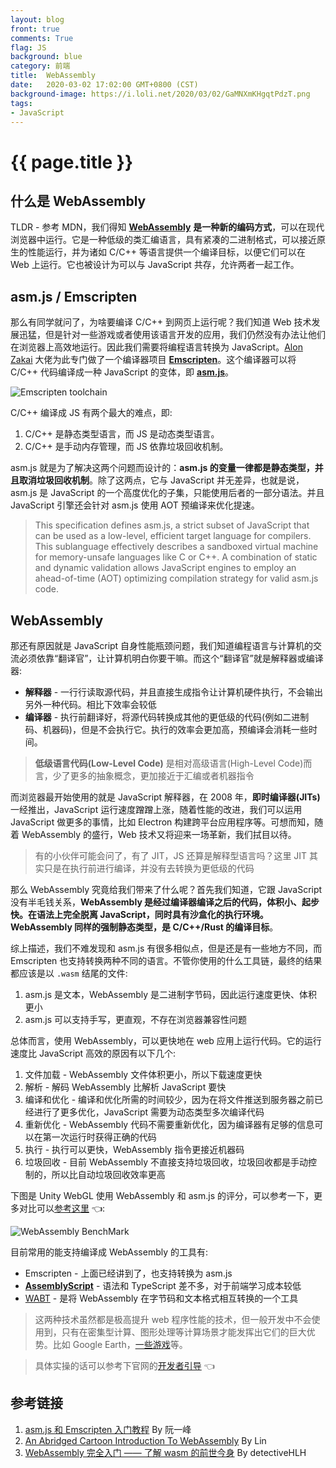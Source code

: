 ```yaml
---
layout: blog
front: true
comments: True
flag: JS
background: blue
category: 前端
title:  WebAssembly
date:   2020-03-02 17:02:00 GMT+0800 (CST)
background-image: https://i.loli.net/2020/03/02/GaMNXmKHgqtPdzT.png
tags:
- JavaScript
---
```

# {{ page.title }}

## 什么是 WebAssembly

TLDR - 参考 MDN，我们得知 [**WebAssembly**](https://developer.mozilla.org/zh-CN/docs/WebAssembly) **是一种新的编码方式**，可以在现代浏览器中运行。它是一种低级的类汇编语言，具有紧凑的二进制格式，可以接近原生的性能运行，并为诸如 C/C++ 等语言提供一个编译目标，以便它们可以在 Web 上运行。它也被设计为可以与 JavaScript 共存，允许两者一起工作。

## asm.js / Emscripten

那么有同学就问了，为啥要编译 C/C++ 到网页上运行呢？我们知道 Web 技术发展迅猛，但是针对一些游戏或者使用该语言开发的应用，我们仍然没有办法让他们在浏览器上高效地运行。因此我们需要将编程语言转换为 JavaScript。[Alon Zakai](https://github.com/kripken?tab=repositories) 大佬为此专门做了一个编译器项目 [**Emscripten**](https://emscripten.org)。这个编译器可以将 C/C++ 代码编译成一种 JavaScript 的变体，即 [**asm.js**](http://asmjs.org)。

![Emscripten toolchain](https://emscripten.org/_images/EmscriptenToolchain.png)

C/C++ 编译成 JS 有两个最大的难点，即:

1. C/C++ 是静态类型语言，而 JS 是动态类型语言。
2. C/C++ 是手动内存管理，而 JS 依靠垃圾回收机制。

asm.js 就是为了解决这两个问题而设计的：**asm.js 的变量一律都是静态类型，并且取消垃圾回收机制**。除了这两点，它与 JavaScript 并无差异，也就是说，asm.js 是 JavaScript 的一个高度优化的子集，只能使用后者的一部分语法。并且 JavaScript 引擎还会针对 asm.js 使用 AOT 预编译来优化提速。

> This specification defines asm.js, a strict subset of JavaScript that can be used as a low-level, efficient target language for compilers. This sublanguage effectively describes a sandboxed virtual machine for memory-unsafe languages like C or C++. A combination of static and dynamic validation allows JavaScript engines to employ an ahead-of-time (AOT) optimizing compilation strategy for valid asm.js code.

## WebAssembly

那还有原因就是 JavaScript 自身性能瓶颈问题，我们知道编程语言与计算机的交流必须依靠“翻译官”，让计算机明白你要干嘛。而这个“翻译官”就是解释器或编译器:

* **解释器** - 一行行读取源代码，并且直接生成指令让计算机硬件执行，不会输出另外一种代码。相比下效率会较低
* **编译器** - 执行前翻译好，将源代码转换成其他的更低级的代码(例如二进制码、机器码)，但是不会执行它。执行的效率会更加高，预编译会消耗一些时间。

> **低级语言代码(Low-Level Code)** 是相对高级语言(High-Level Code)而言，少了更多的抽象概念，更加接近于汇编或者机器指令

而浏览器最开始使用的就是 JavaScript 解释器，在 2008 年，**即时编译器(JITs)** 一经推出，JavaScript 运行速度蹭蹭上涨，随着性能的改进，我们可以运用 JavaScript 做更多的事情，比如 Electron 构建跨平台应用程序等。可想而知，随着 WebAssembly 的盛行，Web 技术又将迎来一场革新，我们拭目以待。

> 有的小伙伴可能会问了，有了 JIT，JS 还算是解释型语言吗？这里 JIT 其实只是在执行前进行编译，并没有去转换为更低级的代码

那么 WebAssembly 究竟给我们带来了什么呢？首先我们知道，它跟 JavaScript 没有半毛钱关系，**WebAssembly 是经过编译器编译之后的代码，体积小、起步快。在语法上完全脱离 JavaScript，同时具有沙盒化的执行环境。WebAssembly 同样的强制静态类型，是 C/C++/Rust 的编译目标**。

综上描述，我们不难发现和 asm.js 有很多相似点，但是还是有一些地方不同，而 Emscripten 也支持转换两种不同的语言。不管你使用的什么工具链，最终的结果都应该是以 `.wasm` 结尾的文件:

1. asm.js 是文本，WebAssembly 是二进制字节码，因此运行速度更快、体积更小
2. asm.js 可以支持手写，更直观，不存在浏览器兼容性问题

总体而言，使用 WebAssembly，可以更快地在 web 应用上运行代码。它的运行速度比 JavaScript 高效的原因有以下几个:

1. 文件加载 - WebAssembly 文件体积更小，所以下载速度更快
2. 解析 - 解码 WebAssembly 比解析 JavaScript 要快
3. 编译和优化 - 编译和优化所需的时间较少，因为在将文件推送到服务器之前已经进行了更多优化，JavaScript 需要为动态类型多次编译代码
4. 重新优化 - WebAssembly 代码不需要重新优化，因为编译器有足够的信息可以在第一次运行时获得正确的代码
5. 执行 - 执行可以更快，WebAssembly 指令更接近机器码
6. 垃圾回收 - 目前 WebAssembly 不直接支持垃圾回收，垃圾回收都是手动控制的，所以比自动垃圾回收效率更高

下图是 Unity WebGL 使用 WebAssembly 和 asm.js 的评分，可以参考一下，更多对比可以[参考这里](https://blogs.unity3d.com/2018/09/17/webassembly-load-times-and-performance/) 👈:

![WebAssembly BenchMark](https://blogs.unity3d.com/wp-content/uploads/2018/09/image3-2.png)

目前常用的能支持编译成 WebAssembly 的工具有:

* Emscripten - 上面已经讲到了，也支持转换为 asm.js
* [**AssemblyScript**](https://github.com/AssemblyScript/assemblyscript) - 语法和 TypeScript 差不多，对于前端学习成本较低
* [WABT](https://github.com/WebAssembly/wabt) - 是将 WebAssembly 在字节码和文本格式相互转换的一个工具

> 这两种技术虽然都是极高提升 web 程序性能的技术，但一般开发中不会使用到，只有在密集型计算、图形处理等计算场景才能发挥出它们的巨大优势。比如 Google Earth，[一些游戏](https://www.youtube.com/watch?v=TwuIRcpeUWE)等。

> 具体实操的话可以参考下官网的[开发者引导](https://www.wasm.com.cn/getting-started/developers-guide/) 👈

## 参考链接

1. [asm.js 和 Emscripten 入门教程](http://www.ruanyifeng.com/blog/2017/09/asmjs_emscripten.html) By 阮一峰
2. [An Abridged Cartoon Introduction To WebAssembly](https://www.smashingmagazine.com/2017/05/abridged-cartoon-introduction-webassembly/) By Lin
3. [WebAssembly 完全入门 —— 了解 wasm 的前世今身](https://www.cnblogs.com/detectiveHLH/p/9928915.html) By detectiveHLH
